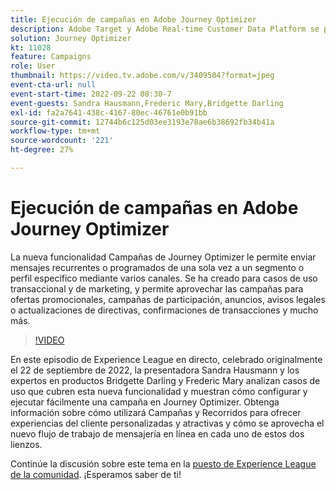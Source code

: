 ```yaml
---
title: Ejecución de campañas en Adobe Journey Optimizer
description: Adobe Target y Adobe Real-time Customer Data Platform se pueden integrar para ofrecer una experiencia del cliente más personalizada. En este evento en directo, vea cómo la integración de estas dos plataformas puede ayudar a las empresas a recopilar datos en tiempo real y, a continuación, crear y probar experiencias segmentadas. Vea el proceso de extremo a extremo de esta potente capacidad en una demostración en directo.
solution: Journey Optimizer
kt: 11028
feature: Campaigns
role: User
thumbnail: https://video.tv.adobe.com/v/3409504?format=jpeg
event-cta-url: null
event-start-time: 2022-09-22 08:30-7
event-guests: Sandra Hausmann,Frederic Mary,Bridgette Darling
exl-id: fa2a7641-438c-4167-80ec-46761e0b91bb
source-git-commit: 12744b6c125d03ee3193e78ae6b38692fb34b41a
workflow-type: tm+mt
source-wordcount: '221'
ht-degree: 27%

---
```


# Ejecución de campañas en Adobe Journey Optimizer

La nueva funcionalidad Campañas de Journey Optimizer le permite enviar mensajes recurrentes o programados de una sola vez a un segmento o perfil específico mediante varios canales. Se ha creado para casos de uso transaccional y de marketing, y permite aprovechar las campañas para ofertas promocionales, campañas de participación, anuncios, avisos legales o actualizaciones de directivas, confirmaciones de transacciones y mucho más.

>[!VIDEO](https://video.tv.adobe.com/v/3409504/?quality=12&learn=on)

En este episodio de Experience League en directo, celebrado originalmente el 22 de septiembre de 2022, la presentadora Sandra Hausmann y los expertos en productos Bridgette Darling y Frederic Mary analizan casos de uso que cubren esta nueva funcionalidad y muestran cómo configurar y ejecutar fácilmente una campaña en Journey Optimizer. Obtenga información sobre cómo utilizará Campañas y Recorridos para ofrecer experiencias del cliente personalizadas y atractivas y cómo se aprovecha el nuevo flujo de trabajo de mensajería en línea en cada uno de estos dos lienzos.

Continúe la discusión sobre este tema en la [puesto de Experience League de la comunidad](https://experienceleaguecommunities.adobe.com/t5/journey-optimizer-discussions/experience-league-live-post-session-discussion-execute-your/m-p/547896#M52). ¡Esperamos saber de ti!
